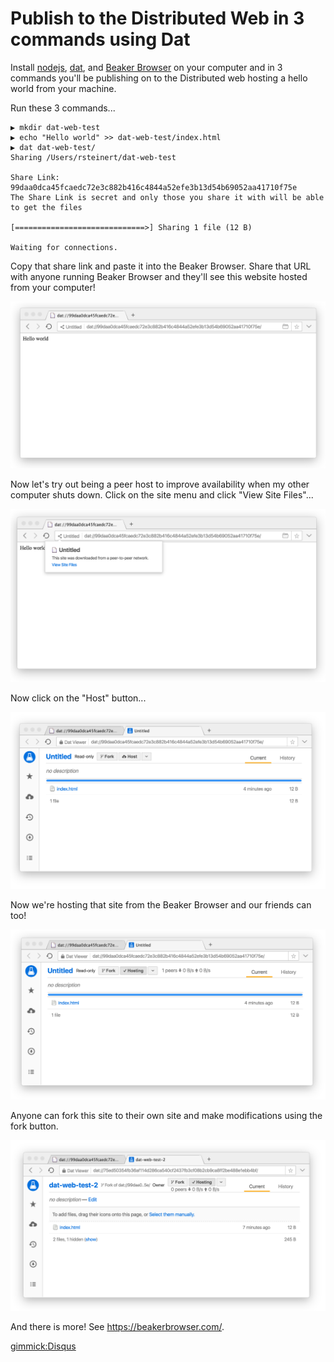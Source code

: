 # Publish to the Distributed Web in 3 commands using Dat

Install [nodejs](https://nodejs.org/en/), [dat](http://docs.datproject.org/), and [Beaker Browser](https://beakerbrowser.com/) on your computer and in 3 commands you'll be publishing on to the Distributed web hosting a hello world from your machine.

Run these 3 commands...

```
▶ mkdir dat-web-test
▶ echo "Hello world" >> dat-web-test/index.html
▶ dat dat-web-test/
Sharing /Users/rsteinert/dat-web-test

Share Link: 99daa0dca45fcaedc72e3c882b416c4844a52efe3b13d54b69052aa41710f75e
The Share Link is secret and only those you share it with will be able to get the files

[=============================>] Sharing 1 file (12 B)

Waiting for connections.
```

Copy that share link and paste it into the Beaker Browser. Share that URL with anyone running Beaker Browser and they'll see this website hosted from your computer!

![dat-hello-world.png](dat-hello-world.png)

Now let's try out being a peer host to improve availability when my other computer shuts down. Click on the site menu and click "View Site Files"...

![beaker-site-menu.png](beaker-site-menu.png)

Now click on the "Host" button...

![beaker-dat-viewer.png](beaker-dat-viewer.png)

Now we're hosting that site from the Beaker Browser and our friends can too!

![beaker-site-hosted.png](beaker-site-hosted.png)

Anyone can fork this site to their own site and make modifications using the fork button.

![beaker-site-forked.png](beaker-site-forked.png)

And there is more! See https://beakerbrowser.com/.

[gimmick:Disqus](rjsteinert-github-io)
